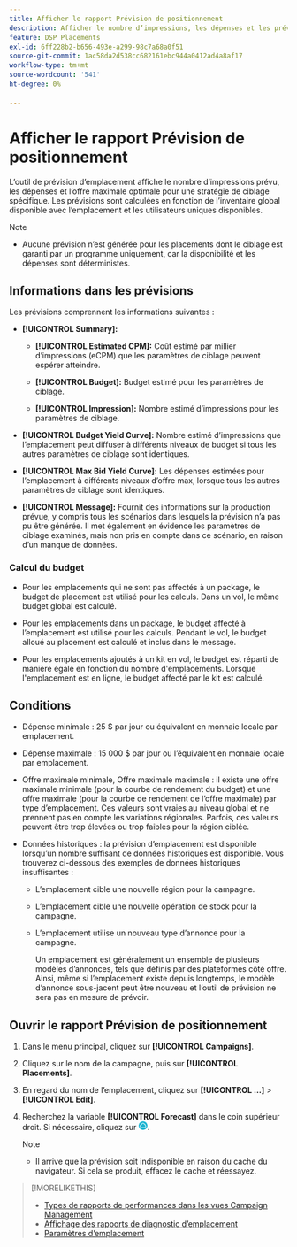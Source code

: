 ```yaml
---
title: Afficher le rapport Prévision de positionnement
description: Afficher le nombre d’impressions, les dépenses et les prévisions maximales optimales pour une stratégie de ciblage spécifique pour un emplacement.
feature: DSP Placements
exl-id: 6ff228b2-b656-493e-a299-98c7a68a0f51
source-git-commit: 1ac58da2d538cc682161ebc944a0412ad4a8af17
workflow-type: tm+mt
source-wordcount: '541'
ht-degree: 0%

---
```


# Afficher le rapport Prévision de positionnement

<!-- Does this really belong in the Campaign Management > Reports section or in the Placements section? -->

L’outil de prévision d’emplacement affiche le nombre d’impressions prévu, les dépenses et l’offre maximale optimale pour une stratégie de ciblage spécifique. Les prévisions sont calculées en fonction de l’inventaire global disponible avec l’emplacement et les utilisateurs uniques disponibles.

>[!NOTE]
>
>* Aucune prévision n’est générée pour les placements dont le ciblage est garanti par un programme uniquement, car la disponibilité et les dépenses sont déterministes.

## Informations dans les prévisions

Les prévisions comprennent les informations suivantes :

* **[!UICONTROL Summary]:**

   * **[!UICONTROL Estimated CPM]:** Coût estimé par millier d’impressions (eCPM) que les paramètres de ciblage peuvent espérer atteindre.

   * **[!UICONTROL Budget]:** Budget estimé pour les paramètres de ciblage.

   * **[!UICONTROL Impression]:** Nombre estimé d’impressions pour les paramètres de ciblage.

* **[!UICONTROL Budget Yield Curve]:** Nombre estimé d’impressions que l’emplacement peut diffuser à différents niveaux de budget si tous les autres paramètres de ciblage sont identiques.

* **[!UICONTROL Max Bid Yield Curve]:** Les dépenses estimées pour l’emplacement à différents niveaux d’offre max, lorsque tous les autres paramètres de ciblage sont identiques.

* **[!UICONTROL Message]:** Fournit des informations sur la production prévue, y compris tous les scénarios dans lesquels la prévision n’a pas pu être générée. Il met également en évidence les paramètres de ciblage examinés, mais non pris en compte dans ce scénario, en raison d’un manque de données.

### Calcul du budget

* Pour les emplacements qui ne sont pas affectés à un package, le budget de placement est utilisé pour les calculs. Dans un vol, le même budget global est calculé.

* Pour les emplacements dans un package, le budget affecté à l’emplacement est utilisé pour les calculs. Pendant le vol, le budget alloué au placement est calculé et inclus dans le message.

* Pour les emplacements ajoutés à un kit en vol, le budget est réparti de manière égale en fonction du nombre d&#39;emplacements. Lorsque l&#39;emplacement est en ligne, le budget affecté par le kit est calculé.

## Conditions

* Dépense minimale : 25 $ par jour ou équivalent en monnaie locale par emplacement.

* Dépense maximale : 15 000 $ par jour ou l’équivalent en monnaie locale par emplacement.

* Offre maximale minimale, Offre maximale maximale : il existe une offre maximale minimale (pour la courbe de rendement du budget) et une offre maximale (pour la courbe de rendement de l’offre maximale) par type d’emplacement. Ces valeurs sont vraies au niveau global et ne prennent pas en compte les variations régionales. Parfois, ces valeurs peuvent être trop élevées ou trop faibles pour la région ciblée.

* Données historiques : la prévision d’emplacement est disponible lorsqu’un nombre suffisant de données historiques est disponible. Vous trouverez ci-dessous des exemples de données historiques insuffisantes :

   * L’emplacement cible une nouvelle région pour la campagne.

   * L’emplacement cible une nouvelle opération de stock pour la campagne.

   * L’emplacement utilise un nouveau type d’annonce pour la campagne.

     Un emplacement est généralement un ensemble de plusieurs modèles d’annonces, tels que définis par des plateformes côté offre. Ainsi, même si l’emplacement existe depuis longtemps, le modèle d’annonce sous-jacent peut être nouveau et l’outil de prévision ne sera pas en mesure de prévoir.

## Ouvrir le rapport Prévision de positionnement

1. Dans le menu principal, cliquez sur **[!UICONTROL Campaigns]**.

1. Cliquez sur le nom de la campagne, puis sur **[!UICONTROL Placements]**.

1. En regard du nom de l’emplacement, cliquez sur  **[!UICONTROL ...]** > **[!UICONTROL Edit]**.

1. Recherchez la variable **[!UICONTROL Forecast]** dans le coin supérieur droit. Si nécessaire, cliquez sur ![Prévisions](/help/dsp/assets/placement-forecast.png).

   >[!NOTE]
   >
   >* Il arrive que la prévision soit indisponible en raison du cache du navigateur. Si cela se produit, effacez le cache et réessayez.

>[!MORELIKETHIS]
>
>* [Types de rapports de performances dans les vues Campaign Management](campaign-reports-about.md)
>* [Affichage des rapports de diagnostic d’emplacement](/help/dsp/campaign-management/reports/placement-diagnostics.md)
>* [Paramètres d’emplacement](/help/dsp/campaign-management/placements/placement-settings.md)
